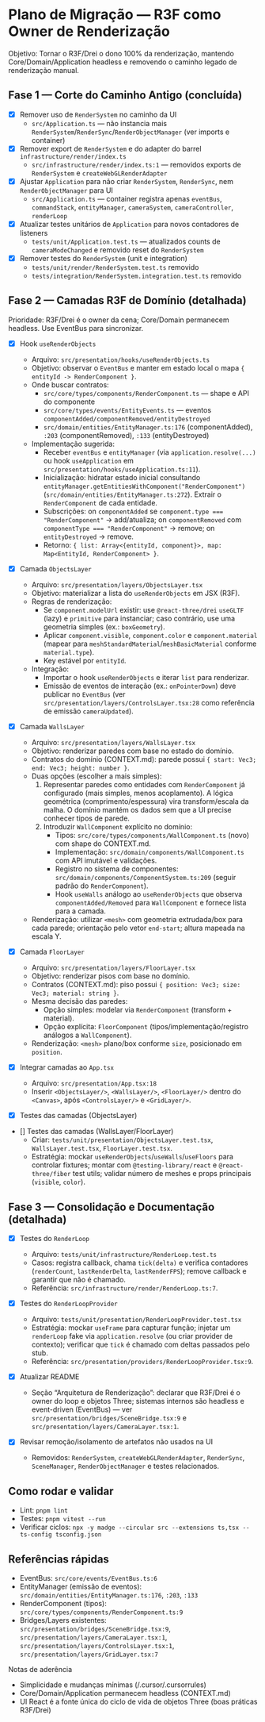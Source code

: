 # Plano de Migração — R3F como Owner de Renderização

Objetivo: Tornar o R3F/Drei o dono 100% da renderização, mantendo Core/Domain/Application headless e removendo o caminho legado de renderização manual.

## Fase 1 — Corte do Caminho Antigo (concluída)
- [x] Remover uso de `RenderSystem` no caminho da UI
  - `src/Application.ts` — não instancia mais `RenderSystem`/`RenderSync`/`RenderObjectManager` (ver imports e container)
- [x] Remover export de `RenderSystem` e do adapter do barrel `infrastructure/render/index.ts`
  - `src/infrastructure/render/index.ts:1` — removidos exports de `RenderSystem` e `createWebGLRenderAdapter`
- [x] Ajustar `Application` para não criar `RenderSystem`, `RenderSync`, nem `RenderObjectManager` para UI
  - `src/Application.ts` — container registra apenas `eventBus`, `commandStack`, `entityManager`, `cameraSystem`, `cameraController`, `renderLoop`
- [x] Atualizar testes unitários de `Application` para novos contadores de listeners
  - `tests/unit/Application.test.ts` — atualizados counts de `cameraModeChanged` e removido reset do `RenderSystem`
- [x] Remover testes do `RenderSystem` (unit e integration)
  - `tests/unit/render/RenderSystem.test.ts` removido
  - `tests/integration/RenderSystem.integration.test.ts` removido

## Fase 2 — Camadas R3F de Domínio (detalhada)

Prioridade: R3F/Drei é o owner da cena; Core/Domain permanecem headless. Use EventBus para sincronizar.

- [x] Hook `useRenderObjects`
  - Arquivo: `src/presentation/hooks/useRenderObjects.ts`
  - Objetivo: observar o `EventBus` e manter em estado local o mapa `{ entityId -> RenderComponent }`.
  - Onde buscar contratos:
    - `src/core/types/components/RenderComponent.ts` — shape e API do componente
    - `src/core/types/events/EntityEvents.ts` — eventos `componentAdded/componentRemoved/entityDestroyed`
    - `src/domain/entities/EntityManager.ts:176` (componentAdded), `:203` (componentRemoved), `:133` (entityDestroyed)
  - Implementação sugerida:
    - Receber `eventBus` e `entityManager` (via `application.resolve(...)` ou hook `useApplication` em `src/presentation/hooks/useApplication.ts:11`).
    - Inicialização: hidratar estado inicial consultando `entityManager.getEntitiesWithComponent("RenderComponent")` (`src/domain/entities/EntityManager.ts:272`). Extrair o `RenderComponent` de cada entidade.
    - Subscrições: on `componentAdded` se `component.type === "RenderComponent"` → add/atualiza; on `componentRemoved` com `componentType === "RenderComponent"` → remove; on `entityDestroyed` → remove.
    - Retorno: `{ list: Array<{entityId, component}>, map: Map<EntityId, RenderComponent> }`.

- [x] Camada `ObjectsLayer`
  - Arquivo: `src/presentation/layers/ObjectsLayer.tsx`
  - Objetivo: materializar a lista do `useRenderObjects` em JSX (R3F).
  - Regras de renderização:
    - Se `component.modelUrl` existir: use `@react-three/drei` `useGLTF` (lazy) e `primitive` para instanciar; caso contrário, use uma geometria simples (ex.: `boxGeometry`).
    - Aplicar `component.visible`, `component.color` e `component.material` (mapear para `meshStandardMaterial`/`meshBasicMaterial` conforme `material.type`).
    - Key estável por `entityId`.
  - Integração:
    - Importar o hook `useRenderObjects` e iterar `list` para renderizar.
    - Emissão de eventos de interação (ex.: `onPointerDown`) deve publicar no `EventBus` (ver `src/presentation/layers/ControlsLayer.tsx:28` como referência de emissão `cameraUpdated`).

- [x] Camada `WallsLayer`
  - Arquivo: `src/presentation/layers/WallsLayer.tsx`
  - Objetivo: renderizar paredes com base no estado do domínio.
  - Contratos do domínio (CONTEXT.md): parede possui `{ start: Vec3; end: Vec3; height: number }`.
  - Duas opções (escolher a mais simples):
    1) Representar paredes como entidades com `RenderComponent` já configurado (mais simples, menos acoplamento). A lógica geométrica (comprimento/espessura) vira transform/escala da malha. O domínio mantém os dados sem que a UI precise conhecer tipos de parede.
    2) Introduzir `WallComponent` explícito no domínio:
       - Tipos: `src/core/types/components/WallComponent.ts` (novo) com shape do CONTEXT.md.
       - Implementação: `src/domain/components/WallComponent.ts` com API imutável e validações.
       - Registro no sistema de componentes: `src/domain/components/ComponentSystem.ts:209` (seguir padrão do `RenderComponent`).
       - Hook `useWalls` análogo ao `useRenderObjects` que observa `componentAdded/Removed` para `WallComponent` e fornece lista para a camada.
  - Renderização: utilizar `<mesh>` com geometria extrudada/box para cada parede; orientação pelo vetor `end-start`; altura mapeada na escala Y.

- [x] Camada `FloorLayer`
  - Arquivo: `src/presentation/layers/FloorLayer.tsx`
  - Objetivo: renderizar pisos com base no domínio.
  - Contratos (CONTEXT.md): piso possui `{ position: Vec3; size: Vec3; material: string }`.
  - Mesma decisão das paredes:
    - Opção simples: modelar via `RenderComponent` (transform + material).
    - Opção explícita: `FloorComponent` (tipos/implementação/registro análogos a `WallComponent`).
  - Renderização: `<mesh>` plano/box conforme `size`, posicionado em `position`.

- [x] Integrar camadas ao `App.tsx`
  - Arquivo: `src/presentation/App.tsx:18`
  - Inserir `<ObjectsLayer/>`, `<WallsLayer/>`, `<FloorLayer/>` dentro do `<Canvas>`, após `<ControlsLayer/>` e `<GridLayer/>`.

- [x] Testes das camadas (ObjectsLayer)
- [] Testes das camadas (WallsLayer/FloorLayer)
  - Criar: `tests/unit/presentation/ObjectsLayer.test.tsx`, `WallsLayer.test.tsx`, `FloorLayer.test.tsx`.
  - Estratégia: mockar `useRenderObjects`/`useWalls`/`useFloors` para controlar fixtures; montar com `@testing-library/react` e `@react-three/fiber` test utils; validar número de meshes e props principais (`visible`, `color`).

## Fase 3 — Consolidação e Documentação (detalhada)

- [x] Testes do `RenderLoop`
  - Arquivo: `tests/unit/infrastructure/RenderLoop.test.ts`
  - Casos: registra callback, chama `tick(delta)` e verifica contadores (`renderCount`, `lastRenderDelta`, `lastRenderFPS`); remove callback e garantir que não é chamado.
  - Referência: `src/infrastructure/render/RenderLoop.ts:7`.

- [x] Testes do `RenderLoopProvider`
  - Arquivo: `tests/unit/presentation/RenderLoopProvider.test.tsx`
  - Estratégia: mockar `useFrame` para capturar função; injetar um `renderLoop` fake via `application.resolve` (ou criar provider de contexto); verificar que `tick` é chamado com deltas passados pelo stub.
  - Referência: `src/presentation/providers/RenderLoopProvider.tsx:9`.

- [x] Atualizar README
  - Seção “Arquitetura de Renderização”: declarar que R3F/Drei é o owner do loop e objetos Three; sistemas internos são headless e event-driven (EventBus) — ver `src/presentation/bridges/SceneBridge.tsx:9` e `src/presentation/layers/CameraLayer.tsx:1`.

- [x] Revisar remoção/isolamento de artefatos não usados na UI
  - Removidos: `RenderSystem`, `createWebGLRenderAdapter`, `RenderSync`, `SceneManager`, `RenderObjectManager` e testes relacionados.

## Como rodar e validar
- Lint: `pnpm lint`
- Testes: `pnpm vitest --run`
- Verificar ciclos: `npx -y madge --circular src --extensions ts,tsx --ts-config tsconfig.json`

## Referências rápidas
- EventBus: `src/core/events/EventBus.ts:6`
- EntityManager (emissão de eventos): `src/domain/entities/EntityManager.ts:176`, `:203`, `:133`
- RenderComponent (tipos): `src/core/types/components/RenderComponent.ts:9`
- Bridges/Layers existentes: `src/presentation/bridges/SceneBridge.tsx:9`, `src/presentation/layers/CameraLayer.tsx:1`, `src/presentation/layers/ControlsLayer.tsx:1`, `src/presentation/layers/GridLayer.tsx:7`

Notas de aderência
- Simplicidade e mudanças mínimas (/.cursor/.cursorrules)
- Core/Domain/Application permanecem headless (CONTEXT.md)
- UI React é a fonte única do ciclo de vida de objetos Three (boas práticas R3F/Drei)
